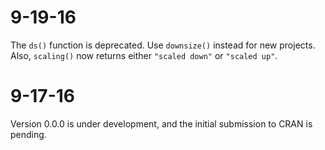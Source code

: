 # 9-19-16

The `ds()` function is deprecated. Use `downsize()` instead for new projects. Also, `scaling()` now returns either `"scaled down"` or `"scaled up"`.
 

# 9-17-16

Version 0.0.0 is under development, and the initial submission to CRAN is pending.
